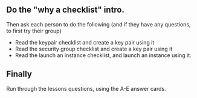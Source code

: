 ## Do the "why a checklist" intro.

Then ask each person to do the following (and if they have any questions, to first try their group)

* Read the keypair checklist and create a key pair using it
* Read the security group checklist and create a key pair using it
* Read the launch an instance checklist, and launch an instance using it.

## Finally

Run through the lessons questions, using the A-E answer cards.